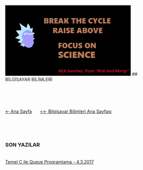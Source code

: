 <html>
	<head>
		<link rel="stylesheet" type="text/css" href="CSStyle.css">
		<link rel="icon" href="../coloricon.png">
		<link rel="stylesheet" href="../sunburst.css">
		<script src="../highlight.pack.js"></script><script>hljs.initHighlightingOnLoad();</script>
	</head>
	<br><br>
</html>
  
<img class="sci" src="rick.png">
## BİLGİSAYAR BİLİMLERİ<br><br><br><br><br><br>
<a class="topLink" href="https://caglayandemirci.github.io">&lt;- Ana Sayfa<a> &nbsp;&emsp;
<a class="topLink" href="https://caglayandemirci.github.io/CS/MainPge">&lt;&lt;- Bilgisayar Bilimleri Ana Sayfası<a>


<br><br><br>
### SON YAZILAR<BR><BR>

[Temel C ile Queue Programlama - 4.3.2017](https://caglayandemirci.github.io/CS/CProgramming)


